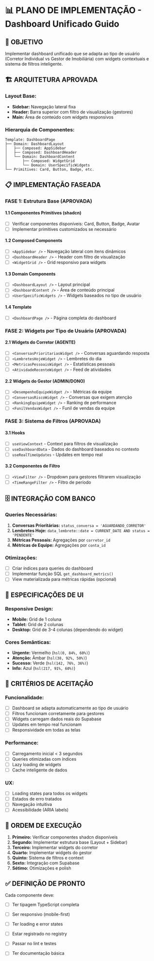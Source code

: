 # 📊 PLANO DE IMPLEMENTAÇÃO - Dashboard Unificado Guido

## 🎯 **OBJETIVO**
Implementar dashboard unificado que se adapta ao tipo de usuário (Corretor Individual vs Gestor de Imobiliária) com widgets contextuais e sistema de filtros inteligente.

## 🏗️ **ARQUITETURA APROVADA**

### **Layout Base:**
- **Sidebar:** Navegação lateral fixa
- **Header:** Barra superior com filtro de visualização (gestores)
- **Main:** Área de conteúdo com widgets responsivos

### **Hierarquia de Componentes:**
```
Template: DashboardPage
├── Domain: DashboardLayout
│   ├── Composed: AppSidebar
│   ├── Composed: DashboardHeader
│   └── Domain: DashboardContent
│       ├── Composed: WidgetGrid
│       └── Domain: UserSpecificWidgets
└── Primitives: Card, Button, Badge, etc.
```

## 📋 **IMPLEMENTAÇÃO FASEADA**

### **FASE 1: Estrutura Base (APROVADA)**

#### **1.1 Componentes Primitives (shadcn)**
- [ ] Verificar componentes disponíveis: Card, Button, Badge, Avatar
- [ ] Implementar primitives customizados se necessário

#### **1.2 Composed Components**
- [ ] `<AppSidebar />` - Navegação lateral com itens dinâmicos
- [ ] `<DashboardHeader />` - Header com filtro de visualização
- [ ] `<WidgetGrid />` - Grid responsivo para widgets

#### **1.3 Domain Components**
- [ ] `<DashboardLayout />` - Layout principal
- [ ] `<DashboardContent />` - Área de conteúdo principal
- [ ] `<UserSpecificWidgets />` - Widgets baseados no tipo de usuário

#### **1.4 Template**
- [ ] `<DashboardPage />` - Página completa do dashboard

### **FASE 2: Widgets por Tipo de Usuário (APROVADA)**

#### **2.1 Widgets do Corretor (AGENTE)**
- [ ] `<ConversasPrioritariasWidget />` - Conversas aguardando resposta
- [ ] `<LembretesHojeWidget />` - Lembretes do dia
- [ ] `<MetricasPessoaisWidget />` - Estatísticas pessoais
- [ ] `<AtividadeRecenteWidget />` - Feed de atividades

#### **2.2 Widgets do Gestor (ADMIN/DONO)**
- [ ] `<DesempenhoEquipeWidget />` - Métricas da equipe
- [ ] `<ConversasRiscoWidget />` - Conversas que exigem atenção
- [ ] `<RankingEquipeWidget />` - Ranking de performance
- [ ] `<FunilVendasWidget />` - Funil de vendas da equipe

### **FASE 3: Sistema de Filtros (APROVADA)**

#### **3.1 Hooks**
- [ ] `useViewContext` - Context para filtros de visualização
- [ ] `useDashboardData` - Dados do dashboard baseados no contexto
- [ ] `useRealTimeUpdates` - Updates em tempo real

#### **3.2 Componentes de Filtro**
- [ ] `<ViewFilter />` - Dropdown para gestores filtrarem visualização
- [ ] `<TimeRangeFilter />` - Filtro de período

## 🗄️ **INTEGRAÇÃO COM BANCO**

### **Queries Necessárias:**
1. **Conversas Prioritárias:** `status_conversa = 'AGUARDANDO_CORRETOR'`
2. **Lembretes Hoje:** `data_lembrete::date = CURRENT_DATE AND status = 'PENDENTE'`
3. **Métricas Pessoais:** Agregações por `corretor_id`
4. **Métricas de Equipe:** Agregações por `conta_id`

### **Otimizações:**
- [ ] Criar índices para queries do dashboard
- [ ] Implementar função SQL `get_dashboard_metrics()`
- [ ] View materializada para métricas rápidas (opcional)

## 🎨 **ESPECIFICAÇÕES DE UI**

### **Responsive Design:**
- **Mobile:** Grid de 1 coluna
- **Tablet:** Grid de 2 colunas
- **Desktop:** Grid de 3-4 colunas (dependendo do widget)

### **Cores Semânticas:**
- **Urgente:** Vermelho (`hsl(0, 84%, 60%)`)
- **Atenção:** Âmbar (`hsl(38, 92%, 50%)`)
- **Sucesso:** Verde (`hsl(142, 76%, 36%)`)
- **Info:** Azul (`hsl(217, 91%, 60%)`)

## 🔧 **CRITÉRIOS DE ACEITAÇÃO**

### **Funcionalidade:**
- [ ] Dashboard se adapta automaticamente ao tipo de usuário
- [ ] Filtros funcionam corretamente para gestores
- [ ] Widgets carregam dados reais do Supabase
- [ ] Updates em tempo real funcionam
- [ ] Responsividade em todas as telas

### **Performance:**
- [ ] Carregamento inicial < 3 segundos
- [ ] Queries otimizadas com índices
- [ ] Lazy loading de widgets
- [ ] Cache inteligente de dados

### **UX:**
- [ ] Loading states para todos os widgets
- [ ] Estados de erro tratados
- [ ] Navegação intuitiva
- [ ] Acessibilidade (ARIA labels)

## 🚀 **ORDEM DE EXECUÇÃO**

1. **Primeiro:** Verificar componentes shadcn disponíveis
2. **Segundo:** Implementar estrutura base (Layout + Sidebar)
3. **Terceiro:** Implementar widgets do corretor
4. **Quarto:** Implementar widgets do gestor
5. **Quinto:** Sistema de filtros e context
6. **Sexto:** Integração com Supabase
7. **Sétimo:** Otimizações e polish

## ✅ **DEFINIÇÃO DE PRONTO**

Cada componente deve:
- [ ] Ter tipagem TypeScript completa
- [ ] Ser responsivo (mobile-first)
- [ ] Ter loading e error states
- [ ] Estar registrado no registry
- [ ] Passar no lint e testes
- [ ] Ter documentação básica

